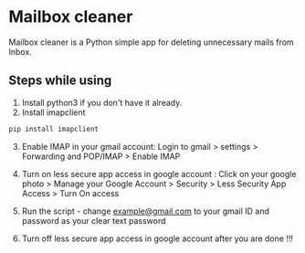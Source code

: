 # Mailbox cleaner

Mailbox cleaner is a Python simple app for deleting unnecessary mails from Inbox.

## Steps while using
1. Install python3 if you don't have it already.
2. Install imapclient 
```bash
pip install imapclient
```
3. Enable IMAP in your gmail account:
  Login to gmail > settings > Forwarding and POP/IMAP > Enable IMAP

4. Turn on less secure app access in google account :
  Click on your google photo > Manage your Google Account > Security > Less Security App Access > Turn On access
5. Run the script - change example@gmail.com to your gmail ID and password as your clear text password
6. Turn off less secure app access in google account after you are done !!!

